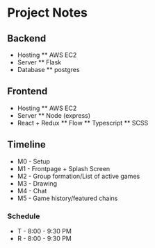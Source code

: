 # Project Notes

## Backend
-  Hosting
  ** AWS EC2
-  Server
  ** Flask
-  Database
  ** postgres


## Frontend
-  Hosting
  ** AWS EC2
- Server
  ** Node (express)
- React + Redux
  ** Flow
  ** Typescript
  ** SCSS

## Timeline
- M0 - Setup
- M1 - Frontpage + Splash Screen
- M2 - Group formation/List of active games
- M3 - Drawing
- M4 - Chat
- M5 - Game history/featured chains


### Schedule
- T - 8:00 - 9:30 PM
- R - 8:00 - 9:30 PM
